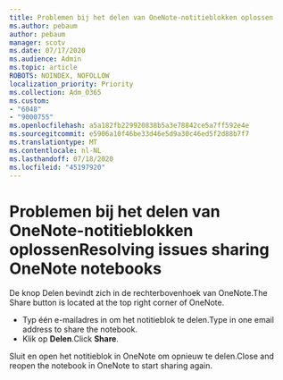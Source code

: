 ```yaml
---
title: Problemen bij het delen van OneNote-notitieblokken oplossen
ms.author: pebaum
author: pebaum
manager: scotv
ms.date: 07/17/2020
ms.audience: Admin
ms.topic: article
ROBOTS: NOINDEX, NOFOLLOW
localization_priority: Priority
ms.collection: Adm_O365
ms.custom:
- "6048"
- "9000755"
ms.openlocfilehash: a5a182fb229920838b5a3e78842ce5a7ff592e4e
ms.sourcegitcommit: e5906a10f46be33d46e5d9a30c46ed5f2d88b7f7
ms.translationtype: MT
ms.contentlocale: nl-NL
ms.lasthandoff: 07/18/2020
ms.locfileid: "45197920"
---
```

# <a name="resolving-issues-sharing-onenote-notebooks"></a><span data-ttu-id="8a5c3-102">Problemen bij het delen van OneNote-notitieblokken oplossen</span><span class="sxs-lookup"><span data-stu-id="8a5c3-102">Resolving issues sharing OneNote notebooks</span></span>

<span data-ttu-id="8a5c3-103">De knop Delen bevindt zich in de rechterbovenhoek van OneNote.</span><span class="sxs-lookup"><span data-stu-id="8a5c3-103">The Share button is located at the top right corner of OneNote.</span></span>

- <span data-ttu-id="8a5c3-104">Typ één e-mailadres in om het notitieblok te delen.</span><span class="sxs-lookup"><span data-stu-id="8a5c3-104">Type in one email address to share the notebook.</span></span>
- <span data-ttu-id="8a5c3-105">Klik op **Delen**.</span><span class="sxs-lookup"><span data-stu-id="8a5c3-105">Click  **Share**.</span></span>

<span data-ttu-id="8a5c3-106">Sluit en open het notitieblok in OneNote om opnieuw te delen.</span><span class="sxs-lookup"><span data-stu-id="8a5c3-106">Close and reopen the notebook in OneNote to start sharing again.</span></span>